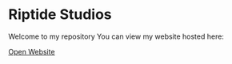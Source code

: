 # Riptide Studios

Welcome to my repository
You can view my website hosted here:

[Open Website](https://riptidegames.github.io)
